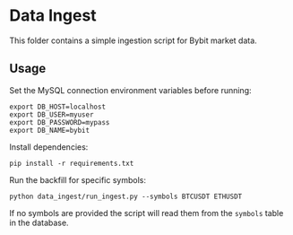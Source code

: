 # Data Ingest

This folder contains a simple ingestion script for Bybit market data.

## Usage

Set the MySQL connection environment variables before running:

```
export DB_HOST=localhost
export DB_USER=myuser
export DB_PASSWORD=mypass
export DB_NAME=bybit
```

Install dependencies:

```
pip install -r requirements.txt
```

Run the backfill for specific symbols:

```
python data_ingest/run_ingest.py --symbols BTCUSDT ETHUSDT
```

If no symbols are provided the script will read them from the `symbols` table in the database.
